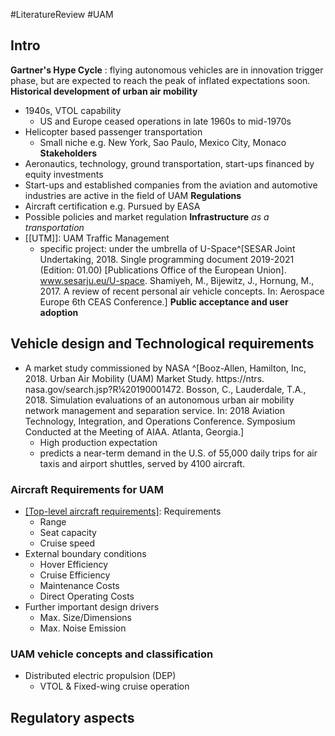 #LiteratureReview #UAM 
## Intro 
**Gartner's Hype Cycle** : flying autonomous vehicles are in innovation trigger phase, but are expected to reach the peak of inflated expectations soon. 
**Historical development of urban air mobility**
* 1940s, VTOL capability 
	* US and Europe ceased operations in late 1960s to mid-1970s
* Helicopter based passenger transportation
	* Small niche e.g. New York, Sao Paulo, Mexico City, Monaco
**Stakeholders**
* Aeronautics, technology, ground transportation, start-ups financed by equity investments
* Start-ups and established companies from the aviation and automotive industries are active in the field of UAM
**Regulations**
* Aircraft certification e.g. Pursued by EASA 
* Possible policies and market regulation
**Infrastructure** *as a transportation*
* [[UTM]]: UAM Traffic Management 
	* specific project: under the umbrella of U-Space^[SESAR Joint Undertaking, 2018. Single programming document 2019-2021 (Edition: 01.00) [Publications Office of the European Union]. www.sesarju.eu/U-space. Shamiyeh, M., Bijewitz, J., Hornung, M., 2017. A review of recent personal air vehicle concepts. In: Aerospace Europe 6th CEAS Conference.]
**Public acceptance and user adoption**

## Vehicle design and Technological requirements
* A market study commissioned by NASA ^[Booz-Allen, Hamilton, Inc, 2018. Urban Air Mobility (UAM) Market Study. https://ntrs. nasa.gov/search.jsp?R¼20190001472. Bosson, C., Lauderdale, T.A., 2018. Simulation evaluations of an autonomous urban air mobility network management and separation service. In: 2018 Aviation Technology, Integration, and Operations Conference. Symposium Conducted at the Meeting of AIAA. Atlanta, Georgia.]
	* High production expectation
	* predicts a near-term demand in the U.S. of 55,000 daily trips for air taxis and airport shuttles, served by 4100 aircraft.
### Aircraft Requirements for UAM 
* [[Top-level aircraft requirements]](TLARs): Requirements
	* Range
	* Seat capacity
	* Cruise speed
* External boundary conditions
	* Hover Efficiency
	* Cruise Efficiency
	* Maintenance Costs
	* Direct Operating Costs
* Further important design drivers
	* Max. Size/Dimensions
	* Max. Noise Emission
### UAM vehicle concepts and classification 
* Distributed electric propulsion (DEP) 
	* VTOL & Fixed-wing cruise operation 

## Regulatory aspects